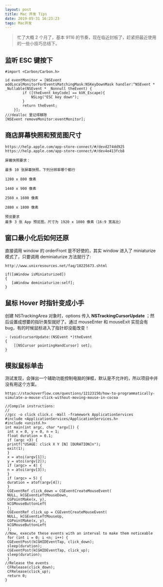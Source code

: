 ```yaml
---
layout: post
title: Mac 开发 Tips
date: 2019-05-31 16:23:23
tags: Mac开发
---
```


> 忙了大概 2 个月了，基本 9116 的节奏，现在临近封板了，赶紧把最近使用的一些小技巧总结下。

## 监听 ESC 键按下

```
#import <Carbon/Carbon.h>

id eventMonitor = [NSEvent addLocalMonitorForEventsMatchingMask:NSKeyDownMask handler:^NSEvent * _Nullable(NSEvent * _Nonnull theEvent) {
        if ([theEvent keyCode] == kVK_Escape){
            NSLog("ESC key down");
        }
        return theEvent;
    }];
///dealloc 里记得移除
[NSEvent removeMonitor:eventMonitor];
```

## 商店屏幕快照和预览图尺寸

```
https://help.apple.com/app-store-connect/#/devd274dd925
https://help.apple.com/app-store-connect/#/dev4e413fcb8

屏幕快照要求：

最多 10 张屏幕快照，下列分辨率哪个都行

1280 x 800 像素

1440 x 900 像素

2560 x 1600 像素

2880 x 1800 像素

预览要求
最多 3 张 App 预览图，尺寸为 1920 x 1080 像素（16:9 宽高比）

```

<!--more-->

## 窗口最小化后如何还原

直接调用 window 的 orderFront 是不好使的，其实 window 进入了 miniaturize 模式了，只要调用 deminiaturize 方法就行了:

```
http://www.unixresources.net/faq/10225673.shtml

if([aWindow isMiniaturized])
{
   [aWindow deminiaturize:self];
}

```

## 鼠标 Hover 时指针变成小手

创建 NSTrackingArea 对象时，options 传入 **NSTrackingCursorUpdate** ；然后设置成想要的指针类型就好了。通过 mouseEnter 和 mouseExit 实现会有bug，有的时候鼠标进入了指针却没能改变！

```
- (void)cursorUpdate:(NSEvent *)theEvent
{
    [[NSCursor pointingHandCursor] set];
}
```

## 模拟鼠标单击

测试发现，会弹出一个辅助功能控制电脑的弹框，默认是不允许的，所以项目中并没有用这个方案。

```
https://stackoverflow.com/questions/12123150/how-to-programmatically-simulate-a-mouse-click-without-moving-mouse-in-cocoa

//Compile instructions:
//
//gcc -o click click.c -Wall -framework ApplicationServices
#include <ApplicationServices/ApplicationServices.h>
#include <unistd.h>
int main(int argc, char *argv[]) {
 int x = 0, y = 0, n = 1;
 float duration = 0.1;
 if (argc <3) {
 printf("USAGE: click X Y [N] [DURATION]n");
 exit(1);
 }
 x = atoi(argv[1]);
 y = atoi(argv[2]);
 if (argc> = 4) {
 n = atoi(argv[3]);
 }
 if (argc> = 5) {
 duration = atof(argv[4]);
 }
 CGEventRef click_down = CGEventCreateMouseEvent(
 NULL, kCGEventLeftMouseDown,
 CGPointMake(x, y),
 kCGMouseButtonLeft
 );
 CGEventRef click_up = CGEventCreateMouseEvent(
 NULL, kCGEventLeftMouseUp,
 CGPointMake(x, y),
 kCGMouseButtonLeft
 );
//Now, execute these events with an interval to make them noticeable
 for (int i = 0; i <n; i++) {
 CGEventPost(kCGHIDEventTap, click_down);
 sleep(duration);
 CGEventPost(kCGHIDEventTap, click_up);
 sleep(duration);
 }
//Release the events
 CFRelease(click_down);
 CFRelease(click_up);
 return 0;
}
```
